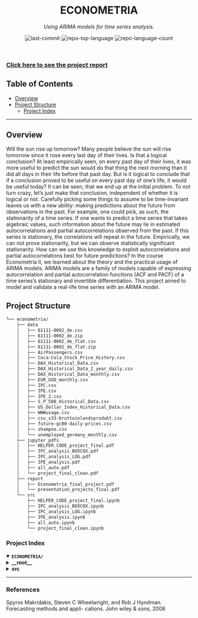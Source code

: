 
<p align="center"><h1 align="center">ECONOMETRIA</h1></p>
<p align="center">
	<em>Using ARIMA models for time series analysis.</em>
</p>
<p align="center">
	<img src="https://img.shields.io/github/last-commit/daniel-strauss/econometria?style=default&logo=git&logoColor=white&color=0080ff" alt="last-commit">
	<img src="https://img.shields.io/github/languages/top/daniel-strauss/econometria?style=default&color=0080ff" alt="repo-top-language">
	<img src="https://img.shields.io/github/languages/count/daniel-strauss/econometria?style=default&color=0080ff" alt="repo-language-count">
</p>
<p align="center"><!-- default option, no dependency badges. -->
</p>
<p align="center">
	<!-- default option, no dependency badges. -->
</p>
<br>

### [Click here to see the project report](report/Econometria_final_project.pdf)

##  Table of Contents

- [ Overview](#-overview)
- [ Project Structure](#-project-structure)
  - [ Project Index](#-project-index)
---

##  Overview

Will the sun rise up tomorrow? Many people believe the sun will rise tomorrow since it rose every last
day of their lives. Is that a logical conclusion? At least empirically seen, on every past day of their lives,
it was more useful to predict the sun would do that thing the next morning than it did all days in their
life before that past day. But is it logical to conclude that if a conclusion proved to be useful on every past
day of one’s life, it would be useful today? It can be seen, that we end up at the initial problem. To not turn crazy, let’s just make that conclusion, independent
of whether it is logical or not. Carefully picking some things to assume to be time-invariant leaves us
with a new ability: making predictions about the future from observations in the past. For example, one
could pick, as such, the stationarity of a time series. If one wants to predict a time series that takes
algebraic values, such information about the future may lie in estimated autocorrelations and partial
autocorrelations observed from the past. If this series is stationary, the correlations will repeat in the
future. Empirically, we can not prove stationarity, but we can observe statistically significant stationarity.
How can we use this knowledge to exploit autocorrelations and partial autocorrelations best for future
predictions? In the course Econometria II, we learned about the theory and the practical usage of
ARIMA models. ARIMA models are a family of models capable of expressing autocorrelation and partial
autocorrelation functions (ACF and PACF) of a time series’s stationary and invertible differentiation.
This project aimed to model and validate a real-life time series with an ARIMA model.

##  Project Structure

```sh
└── econometria/
    ├── data
    │   ├── 61111-0002_de.csv
    │   ├── 61111-0002_de.zip
    │   ├── 61111-0002_de_flat.csv
    │   ├── 61111-0002_de_flat.zip
    │   ├── AirPassengers.csv
    │   ├── Coca-Cola_Stock_Price_History.csv
    │   ├── DAX_Historical_Data.csv
    │   ├── DAX_Historical_Data_2_year_daily.csv
    │   ├── DAX_Historical_Data_monthly.csv
    │   ├── EUR_USD_monthly.csv
    │   ├── IPC.csv
    │   ├── IPE.csv
    │   ├── IPE_2.csv
    │   ├── S_P_500_Historical_Data.csv
    │   ├── US_Dollar_Index_Historical_Data.csv
    │   ├── WWWusage.csv
    │   ├── csv_s33-bruttoinlandsprodukt.csv
    │   ├── future-gc00-daily-prices.csv
    │   ├── shampoo.csv
    │   └── unemployed_germany_monthly.csv
    ├── jupyter_pdfs
    │   ├── HELPER_CODE_project_final.pdf
    │   ├── IPC_analysis_BOXCOX.pdf
    │   ├── IPC_analysis_LOG.pdf
    │   ├── IPE_analysis.pdf
    │   ├── all_auto.pdf
    │   └── project_final_clean.pdf
    ├── report
    │   ├── Econometria_final_project.pdf
    │   └── presentation_projecto_final.pdf
    └── src
        ├── HELPER_CODE_project_final.ipynb
        ├── IPC_analysis_BOXCOX.ipynb
        ├── IPC_analysis_LOG.ipynb
        ├── IPE_analysis.ipynb
        ├── all_auto.ipynb
        └── project_final_clean.ipynb
```


###  Project Index
<details open>
	<summary><b><code>ECONOMETRIA/</code></b></summary>
	<details> <!-- __root__ Submodule -->
		<summary><b>__root__</b></summary>
		<blockquote>
			<table>
			</table>
		</blockquote>
	</details>
	<details> <!-- src Submodule -->
		<summary><b>src</b></summary>
		<blockquote>
			<table>
			<tr>
				<td><b><a href='https://github.com/daniel-strauss/econometria/blob/master/src/IPC_analysis_LOG.ipynb'>IPC_analysis_LOG.ipynb</a></b></td>
				<td>- The file `src/IPC_analysis_LOG.ipynb` is a Jupyter notebook that is part of the larger codebase<br>- This file is primarily used for Inter-Process Communication (IPC) analysis<br>- It is a key component in the project's data analysis and visualization layer, providing valuable insights into the communication between different processes in the system<br>- The notebook's main purpose is to analyze and visualize IPC data, which is crucial for understanding the system's performance and identifying potential bottlenecks or issues<br>- This analysis can help in optimizing the system's performance and ensuring smooth and efficient communication between different processes<br>- In the context of the entire project structure, this file is located in the `src` directory, indicating that it is part of the source code of the project<br>- It is likely used in conjunction with other files in the `src` directory to perform comprehensive data analysis and visualization tasks.</td>
			</tr>
			<tr>
				<td><b><a href='https://github.com/daniel-strauss/econometria/blob/master/src/IPE_analysis.ipynb'>IPE_analysis.ipynb</a></b></td>
				<td>- The file `src/IPE_analysis.ipynb` is a Jupyter notebook that forms a crucial part of the project's codebase<br>- It is primarily used for the analysis of Inter-Processor Events (IPE) within the system<br>- The notebook contains code cells that perform various data processing and analytical tasks on the IPE data<br>- In the context of the entire project, this file is responsible for providing insights and understanding about the inter-processor events, which can be used to optimize the system's performance, identify bottlenecks, and troubleshoot issues<br>- The results from this analysis can influence decision-making and strategic planning for the project.</td>
			</tr>
			<tr>
				<td><b><a href='https://github.com/daniel-strauss/econometria/blob/master/src/project_final_clean.ipynb'>project_final_clean.ipynb</a></b></td>
				<td>- The file `src/project_final_clean.ipynb` is a Jupyter notebook that forms a crucial part of the project's codebase<br>- This file is primarily responsible for the final processing and cleaning of the project's data<br>- It is likely to contain a series of data manipulation and cleaning steps, which ensure that the data is in the correct format and free from errors or inconsistencies before it is used in subsequent stages of the project<br>- This file is essential for maintaining the integrity and reliability of the project's data, and by extension, the validity of the project's overall results.</td>
			</tr>
			<tr>
				<td><b><a href='https://github.com/daniel-strauss/econometria/blob/master/src/HELPER_CODE_project_final.ipynb'>HELPER_CODE_project_final.ipynb</a></b></td>
				<td>- The file 'src/HELPER_CODE_project_final.ipynb' is a Jupyter notebook that serves as a crucial component of the project's codebase<br>- It is primarily designed to provide auxiliary functions and routines that support the main functionalities of the project<br>- These helper functions could range from data preprocessing, error handling, to utility functions that enhance code reusability and maintainability<br>- In the context of the entire codebase architecture, this file is likely to be imported or called by other scripts or notebooks in the project, thereby facilitating smoother and more efficient execution of the project's primary tasks<br>- It's a key piece in the overall project structure, contributing to the modularity and organization of the codebase.</td>
			</tr>
			<tr>
				<td><b><a href='https://github.com/daniel-strauss/econometria/blob/master/src/IPC_analysis_BOXCOX.ipynb'>IPC_analysis_BOXCOX.ipynb</a></b></td>
				<td>- The file `src/IPC_analysis_BOXCOX.ipynb` is a Jupyter notebook that is part of the larger codebase<br>- This file is primarily used for conducting an Inter-Process Communication (IPC) analysis using the Box-Cox transformation method<br>- The Box-Cox transformation is a statistical technique used to make non-normal distribution data normal<br>- This is crucial in many statistical models which require the data to be normally distributed<br>- In the context of the entire project, this file's purpose is to ensure that the data being used in other parts of the codebase is suitable for those processes<br>- It's a key part of the data preprocessing stage, ensuring the data is in the right format and condition to be used effectively in subsequent stages of the project.</td>
			</tr>
			<tr>
				<td><b><a href='https://github.com/daniel-strauss/econometria/blob/master/src/all_auto.ipynb'>all_auto.ipynb</a></b></td>
				<td>- The file `src/all_auto.ipynb` is a Jupyter notebook that forms a crucial part of the project's codebase<br>- It appears to be responsible for executing a series of tasks or computations, as suggested by the "ExecuteTime" metadata<br>- The exact nature of these tasks is not clear from the provided information, but given the file's location and name, it might be involved in automating certain processes across the entire project<br>- This could include tasks like data processing, model training, or report generation<br>- The notebook's outputs likely contribute to the overall functionality and results of the project.</td>
			</tr>
			</table>
		</blockquote>
	</details>
</details>

---
### References

Spyros Makridakis, Steven C Wheelwright, and Rob J Hyndman. Forecasting methods and appli-
cations. John wiley & sons, 2008


